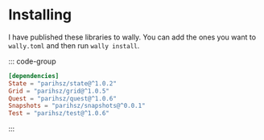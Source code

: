 # Installing

I have published these libraries to wally. You can add the ones you want to `wally.toml` and then run `wally install`.

::: code-group

```toml [wally.toml]
[dependencies]
State = "parihsz/state@^1.0.2"
Grid = "parihsz/grid@^1.0.5"
Quest = "parihsz/quest@^1.0.6"
Snapshots = "parihsz/snapshots@^0.0.1"
Test = "parihsz/test@^1.0.6"
```

:::